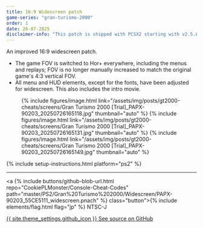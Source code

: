 ```yaml
---
title: 16:9 Widescreen patch
game-series: "gran-turismo-2000"
order: 1
date: 26-07-2025
disclaimer-info: "This patch is shipped with PCSX2 starting with v2.5.85."
---
```


An improved 16:9 widescreen patch.
* The game FOV is switched to Hor+ everywhere, including the menus and replays; FOV is no longer manually increased to match the original game's 4:3 vertical FOV.
* All menu and HUD elements, except for the fonts, have been adjusted for widescreen. This also includes the intro movie.

<figure class="media-container small">
{% include figures/image.html link="/assets/img/posts/gt2000-cheats/screens/Gran Turismo 2000 [Trial]_PAPX-90203_20250726165118.jpg" thumbnail="auto" %}
{% include figures/image.html link="/assets/img/posts/gt2000-cheats/screens/Gran Turismo 2000 [Trial]_PAPX-90203_20250726165131.jpg" thumbnail="auto" %}
{% include figures/image.html link="/assets/img/posts/gt2000-cheats/screens/Gran Turismo 2000 [Trial]_PAPX-90203_20250726165149.jpg" thumbnail="auto" %}
</figure>

{% include setup-instructions.html platform="ps2" %}

***

<a {% include buttons/github-blob-url.html repo="CookiePLMonster/Console-Cheat-Codes" path="master/PS2/Gran%20Turismo%202000/Widescreen/PAPX-90203_55CE5111_widescreen.pnach" %} class="button">{% include elements/flag.html flag="jp" %} NTSC-J</a>

<a href="https://github.com/CookiePLMonster/Console-Cheat-Codes/tree/master/PS2/Gran%20Turismo%202000/Widescreen" class="button github" target="_blank">{{ site.theme_settings.github_icon }} See source on GitHub</a>
